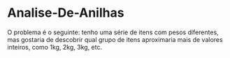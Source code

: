 # Analise-De-Anilhas
O problema é o seguinte: tenho uma série de itens com pesos diferentes, mas gostaria de descobrir qual grupo de itens aproximaria mais de valores inteiros, como 1kg, 2kg, 3kg, etc.
